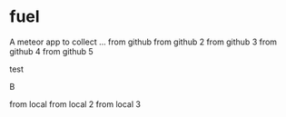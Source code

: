 # fuel
A meteor app to collect ...
from github
from github 2
from github 3
from github 4
from github 5




test

B

from local
from local 2
from local 3

